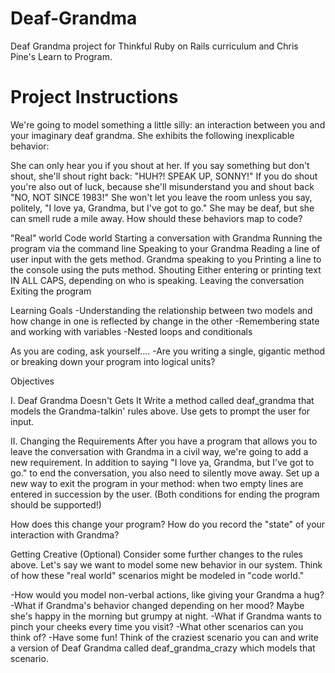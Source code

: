 Deaf-Grandma
============

Deaf Grandma project for Thinkful Ruby on Rails curriculum and Chris Pine's Learn to Program. 


Project Instructions
====================

We're going to model something a little silly: an interaction between you and your imaginary deaf grandma. She exhibits the following inexplicable behavior:
 
She can only hear you if you shout at her.
If you say something but don't shout, she'll shout right back: "HUH?! SPEAK UP, SONNY!"
If you do shout you're also out of luck, because she'll misunderstand you and shout back "NO, NOT SINCE 1983!"
She won't let you leave the room unless you say, politely, "I love ya, Grandma, but I've got to go." She may be deaf, but she can smell rude a mile away.
How should these behaviors map to code?
 
"Real" world	                                  Code world
Starting a conversation with Grandma	          Running the program via the command line
Speaking to your Grandma	                      Reading a line of user input with the gets method.
Grandma speaking to you	                        Printing a line to the console using the puts method.
Shouting	                                      Either entering or printing text IN ALL CAPS, depending on who is speaking.
Leaving the conversation	                      Exiting the program
 
Learning Goals
-Understanding the relationship between two models and how change in one is reflected by change in the other
-Remembering state and working with variables
-Nested loops and conditionals
 
As you are coding, ask yourself....
-Are you writing a single, gigantic method or breaking down your program into logical units?
 
Objectives
 
I. Deaf Grandma Doesn't Gets It
Write a method called deaf_grandma that models the Grandma-talkin' rules above. Use gets to prompt the user for input.
 
II. Changing the Requirements
After you have a program that allows you to leave the conversation with Grandma in a civil way, we're going to add a new requirement. In addition to saying "I love ya, Grandma, but I've got to go." to end the conversation, you also need to silently move away. Set up a new way to exit the program in your method: when two empty lines are entered in succession by the user. (Both conditions for ending the program should be supported!)
 
How does this change your program? How do you record the "state" of your interaction with Grandma?
 
Getting Creative (Optional)
Consider some further changes to the rules above. Let's say we want to model some new behavior in our system. Think of how these "real world" scenarios might be modeled in "code world."
 
-How would you model non-verbal actions, like giving your Grandma a hug?
-What if Grandma's behavior changed depending on her mood? Maybe she's happy in the morning but grumpy at night.
-What if Grandma wants to pinch your cheeks every time you visit?
-What other scenarios can you think of?
-Have some fun! Think of the craziest scenario you can and write a version of Deaf Grandma called deaf_grandma_crazy which models that scenario.
